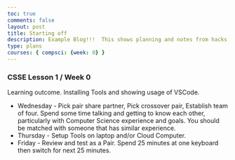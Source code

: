 ```yaml
---
toc: true
comments: false
layout: post
title: Starting off 
description: Example Blog!!!  This shows planning and notes from hacks.
type: plans
courses: { compsci: {week: 0} }
---
```


### CSSE Lesson 1 / Week 0
Learning outcome.  Installing Tools and showing usage of VSCode.
- Wednesday - Pick pair share partner, Pick crossover pair, Establish team of four.  Spend some time talking and getting to know each other, particularly with Computer Science experience and goals.  You should be matched with someone that has similar experience.
- Thursday - Setup Tools on laptop and/or Cloud Computer.
- Friday - Review and test as a Pair. Spend 25 minutes at one keyboard then switch for next 25 minutes.

